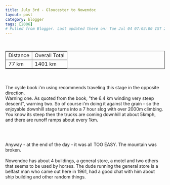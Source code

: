 ```yaml
---
title: July 3rd - Gloucester to Nowendoc
layout: post
category: blogger
tags: [2006]
# Pulled from Blogger. Last updated there on: Tue Jul 04 07:03:00 IST 2006
---
```

<TABLE BORDER="1"><TR><TD>Distance</TD><TD>Overall Total</TD></TR><br /><TR><TD>77 km</TD><TD>1401 km</TD></TR></TABLE><br /><br />The cycle book i'm using recommends traveling this stage in the opposite direction.<br />Warning one. As quoted from the book, "the 6.4 km winding very steep descent", warning two. So of course i'm doing it against the grain - so the enjoyable downhill stage turns into a 7 hour slog with over 2000m climbing. You know its steep then the trucks are coming downhill at about 5kmph, and there are runoff ramps about every 1km.<br /><br /><a onblur="try {parent.deselectBloggerImageGracefully();} catch(e) {}" href="http://photos1.blogger.com/blogger/916/2956/1600/IMG_1260.jpg"><img style="display:block; margin:0px auto 10px; text-align:center;cursor:pointer; cursor:hand;" src="http://photos1.blogger.com/blogger/916/2956/320/IMG_1260.jpg" border="0" alt="" /></a><br /><br />Anyway - at the end of the day - it was all TOO EASY. The mountain was broken.<br /><br />Nowendoc has about 4 buildings, a general store, a motel and two others that seems to be used by horses. The dude running the general store is a belfast man who came out here in 1961, had a good chat with him about ship building and other random things.<br /><br /><a onblur="try {parent.deselectBloggerImageGracefully();} catch(e) {}" href="http://photos1.blogger.com/blogger/916/2956/1600/IMG_1276.jpg"><img style="display:block; margin:0px auto 10px; text-align:center;cursor:pointer; cursor:hand;" src="http://photos1.blogger.com/blogger/916/2956/320/IMG_1276.jpg" border="0" alt="" /></a>
